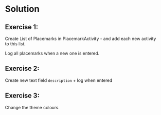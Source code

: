 # Solution


## Exercise 1:

Create List of Placemarks in PlacemarkActivity - and add each new activity to this list.

Log all placemarks when a new one is entered.

## Exercise 2:

Create new text field `description` + log when entered


## Exercise 3:

Change the theme colours



